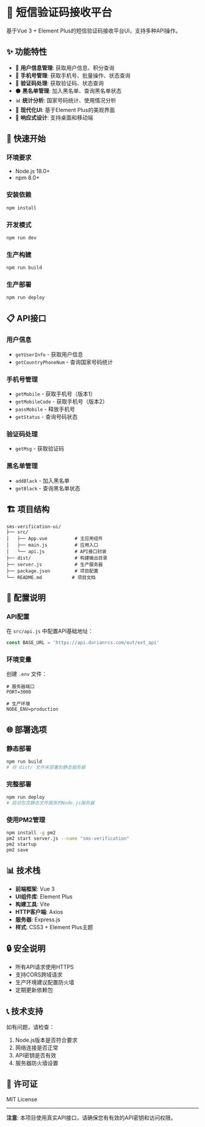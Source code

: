 # 📱 短信验证码接收平台

基于Vue 3 + Element Plus的短信验证码接收平台UI，支持多种API操作。

## ✨ 功能特性

- 🔐 **用户信息管理**: 获取用户信息、积分查询
- 📱 **手机号管理**: 获取手机号、批量操作、状态查询
- 🔑 **验证码处理**: 获取验证码、状态查询
- ⚫ **黑名单管理**: 加入黑名单、查询黑名单状态
- 📊 **统计分析**: 国家号码统计、使用情况分析
- 🎨 **现代化UI**: 基于Element Plus的美观界面
- 📱 **响应式设计**: 支持桌面和移动端

## 🚀 快速开始

### 环境要求
- Node.js 18.0+
- npm 8.0+

### 安装依赖
```bash
npm install
```

### 开发模式
```bash
npm run dev
```

### 生产构建
```bash
npm run build
```

### 生产部署
```bash
npm run deploy
```

## 📋 API接口

### 用户信息
- `getUserInfo` - 获取用户信息
- `getCountryPhoneNum` - 查询国家号码统计

### 手机号管理
- `getMobile` - 获取手机号（版本1）
- `getMobileCode` - 获取手机号（版本2）
- `passMobile` - 释放手机号
- `getStatus` - 查询号码状态

### 验证码处理
- `getMsg` - 获取验证码

### 黑名单管理
- `addBlack` - 加入黑名单
- `getBlack` - 查询黑名单状态

## 🏗️ 项目结构

```
sms-verification-ui/
├── src/
│   ├── App.vue          # 主应用组件
│   ├── main.js          # 应用入口
│   └── api.js           # API接口封装
├── dist/                # 构建输出目录
├── server.js            # 生产服务器
├── package.json         # 项目配置
└── README.md           # 项目文档
```

## 🔧 配置说明

### API配置
在 `src/api.js` 中配置API基础地址：
```javascript
const BASE_URL = 'https://api.durianrcs.com/out/ext_api'
```

### 环境变量
创建 `.env` 文件：
```env
# 服务器端口
PORT=3000

# 生产环境
NODE_ENV=production
```

## 🌐 部署选项

### 静态部署
```bash
npm run build
# 将 dist/ 文件夹部署到静态服务器
```

### 完整部署
```bash
npm run deploy
# 启动包含静态文件服务的Node.js服务器
```

### 使用PM2管理
```bash
npm install -g pm2
pm2 start server.js --name "sms-verification"
pm2 startup
pm2 save
```

## 📊 技术栈

- **前端框架**: Vue 3
- **UI组件库**: Element Plus
- **构建工具**: Vite
- **HTTP客户端**: Axios
- **服务器**: Express.js
- **样式**: CSS3 + Element Plus主题

## 🔒 安全说明

- 所有API请求使用HTTPS
- 支持CORS跨域请求
- 生产环境建议配置防火墙
- 定期更新依赖包

## 📞 技术支持

如有问题，请检查：
1. Node.js版本是否符合要求
2. 网络连接是否正常
3. API密钥是否有效
4. 服务器防火墙设置

## 📄 许可证

MIT License

---

**注意**: 本项目使用真实API接口，请确保您有有效的API密钥和访问权限。 